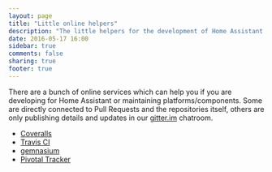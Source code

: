 ```yaml
---
layout: page
title: "Little online helpers"
description: "The little helpers for the development of Home Assistant."
date: 2016-05-17 16:00
sidebar: true
comments: false
sharing: true
footer: true
---
```


There are a bunch of online services which can help you if you are developing for Home Assistant or maintaining platforms/components. Some are directly connected to Pull Requests and the repositories itself, others are only publishing details and updates in our [gitter.im](https://gitter.im/home-assistant/home-assistant/devs) chatroom.

- [Coveralls](https://coveralls.io/github/home-assistant/home-assistant)
- [Travis CI](https://travis-ci.org/home-assistant/home-assistant)
- [gemnasium](https://gemnasium.com/github.com/home-assistant/home-assistant)
- [Pivotal Tracker](https://www.pivotaltracker.com/n/projects/1250084)

